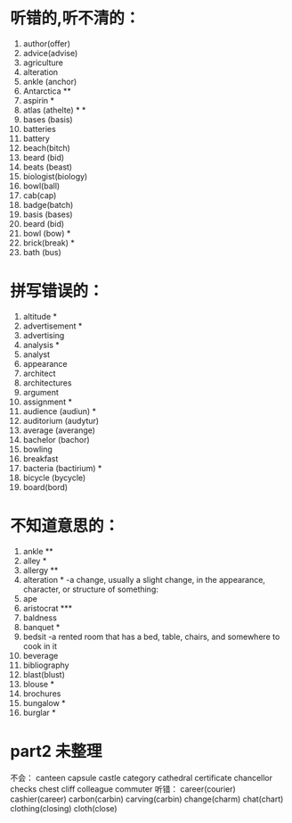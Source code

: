 # 听错的,听不清的：
1. author(offer)
1. advice(advise)
1. agriculture
1. alteration
1. ankle (anchor)
1. Antarctica **
1. aspirin *
1. atlas (athelte) * *
1. bases (basis)
1. batteries
1. battery
1. beach(bitch)
1. beard (bid)
1. beats (beast)
1. biologist(biology)
1. bowl(ball)
1. cab(cap)
1. badge(batch)
1. basis (bases)
1. beard (bid)
1. bowl (bow) *
1. brick(break) *
1. bath (bus)



# 拼写错误的：
1. altitude  * 
1. advertisement * 
1. advertising
1. analysis *
1. analyst
1. appearance
1. architect
1. architectures
1. argument
1. assignment * 
1. audience (audiun) * 
1. auditorium (audytur)
1. average (averange)
1. bachelor (bachor)
1. bowling
1. breakfast
1. bacteria (bactirium) * 
1. bicycle (bycycle)
1. board(bord)


# 不知道意思的：
1. ankle **
1. alley *
1. allergy **
1. alteration * -a change, usually a slight change, in the appearance, character, or structure of something:
1. ape
1. aristocrat ***
1. baldness
1. banquet *
1. bedsit -a rented room that has a bed, table, chairs, and somewhere to cook in it
1. beverage
1. bibliography
1. blast(blust)
1. blouse  *
1. brochures
1. bungalow *
1. burglar *


# part2 未整理
不会： canteen capsule castle category cathedral certificate chancellor checks chest cliff colleague commuter 
听错： career(courier) cashier(career) carbon(carbin) carving(carbin) change(charm) chat(chart) clothing(closing) cloth(close)
